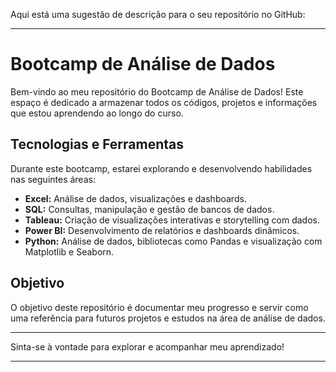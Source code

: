 Aqui está uma sugestão de descrição para o seu repositório no GitHub:

---

# Bootcamp de Análise de Dados

Bem-vindo ao meu repositório do Bootcamp de Análise de Dados! Este espaço é dedicado a armazenar todos os códigos, projetos e informações que estou aprendendo ao longo do curso.

## Tecnologias e Ferramentas

Durante este bootcamp, estarei explorando e desenvolvendo habilidades nas seguintes áreas:

- **Excel:** Análise de dados, visualizações e dashboards.
- **SQL:** Consultas, manipulação e gestão de bancos de dados.
- **Tableau:** Criação de visualizações interativas e storytelling com dados.
- **Power BI:** Desenvolvimento de relatórios e dashboards dinâmicos.
- **Python:** Análise de dados, bibliotecas como Pandas e visualização com Matplotlib e Seaborn.

## Objetivo

O objetivo deste repositório é documentar meu progresso e servir como uma referência para futuros projetos e estudos na área de análise de dados.

---

Sinta-se à vontade para explorar e acompanhar meu aprendizado!

---
